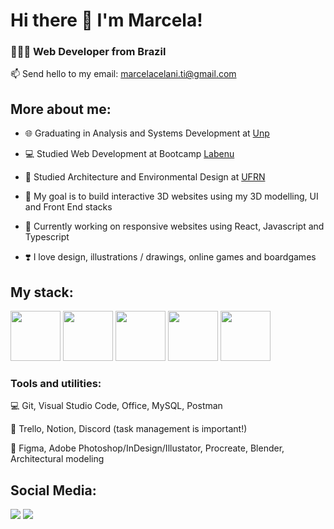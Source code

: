 # Hi there 👋 I'm Marcela!
<h3>🧑🏻‍💻 Web Developer from Brazil</h4> 

📫 Send hello to my email: marcelacelani.ti@gmail.com
  
## More about me:

<div display="block">
  
- 🌐 Graduating in Analysis and Systems Development at [Unp](https://www.unp.br/)

- 💻 Studied Web Development at Bootcamp [Labenu](https://www.labenu.com.br/)

- 📐 Studied Architecture and Environmental Design at [UFRN](https://www.ufrn.br/)
  
- 🔭 My goal is to build interactive 3D websites using my 3D modelling, UI and Front End stacks
 
- 🌱 Currently working on responsive websites using React, Javascript and Typescript
  
- ❣️ I love design, illustrations / drawings, online games and boardgames

  
## My stack:
  
<div display="inline">  
<img width="80px" src="https://cdn.jsdelivr.net/gh/devicons/devicon/icons/html5/html5-plain-wordmark.svg" />          
<img width="80px" src="https://cdn.jsdelivr.net/gh/devicons/devicon/icons/css3/css3-plain-wordmark.svg" />
<img width="80px" src="https://cdn.jsdelivr.net/gh/devicons/devicon/icons/javascript/javascript-plain.svg" />
<img width="80px" src="https://cdn.jsdelivr.net/gh/devicons/devicon/icons/typescript/typescript-original.svg" />
<img width="80px" src="https://cdn.jsdelivr.net/gh/devicons/devicon/icons/react/react-original-wordmark.svg" />          
                    
          
### Tools and utilities:

💻 Git, Visual Studio Code, Office, MySQL, Postman

📝 Trello, Notion, Discord (task management is important!) 

🎨 Figma, Adobe Photoshop/InDesign/Illustator, Procreate, Blender, Architectural modeling

## Social Media:

<div display="inline">
<a href="https://www.linkedin.com/in/marcelacelani/"><img src="https://img.shields.io/badge/linkedin-%230077B5.svg?style=for-the-badge&logo=linkedin&logoColor=white"></a>     <a href="https://www.instagram.com/marcela.celani/"><img src="https://img.shields.io/badge/Instagram-%23E4405F.svg?style=for-the-badge&logo=Instagram&logoColor=white"></a>
